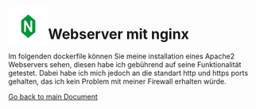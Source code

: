 <img align="left" width="80" height="80" src="../img/../../img/nginx-logo.png" alt="nginx Logo">

# Webserver mit nginx
Im folgenden dockerfile können Sie meine installation eines Apache2 Webservers sehen, diesen habe ich gebührend auf seine Funktionalität getestet. Dabei habe ich mich jedoch an die standart http und https ports gehalten, das ich kein Problem mit meiner Firewall erhalten würde.



[Go back to main Document](https://github.com/Daddey69/Modul_300/blob/master/README.md)